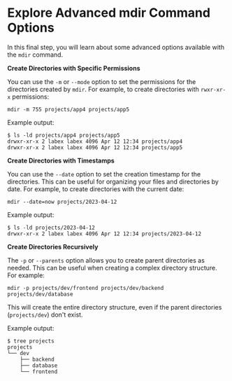 # Explore Advanced mdir Command Options

In this final step, you will learn about some advanced options available with the `mdir` command.

**Create Directories with Specific Permissions**

You can use the `-m` or `--mode` option to set the permissions for the directories created by `mdir`. For example, to create directories with `rwxr-xr-x` permissions:

```
mdir -m 755 projects/app4 projects/app5
```

Example output:

```
$ ls -ld projects/app4 projects/app5
drwxr-xr-x 2 labex labex 4096 Apr 12 12:34 projects/app4
drwxr-xr-x 2 labex labex 4096 Apr 12 12:34 projects/app5
```

**Create Directories with Timestamps**

You can use the `--date` option to set the creation timestamp for the directories. This can be useful for organizing your files and directories by date. For example, to create directories with the current date:

```
mdir --date=now projects/2023-04-12
```

Example output:

```
$ ls -ld projects/2023-04-12
drwxr-xr-x 2 labex labex 4096 Apr 12 12:34 projects/2023-04-12
```

**Create Directories Recursively**

The `-p` or `--parents` option allows you to create parent directories as needed. This can be useful when creating a complex directory structure. For example:

```
mdir -p projects/dev/frontend projects/dev/backend projects/dev/database
```

This will create the entire directory structure, even if the parent directories (`projects/dev`) don't exist.

Example output:

```
$ tree projects
projects
└── dev
    ├── backend
    ├── database
    └── frontend
```

